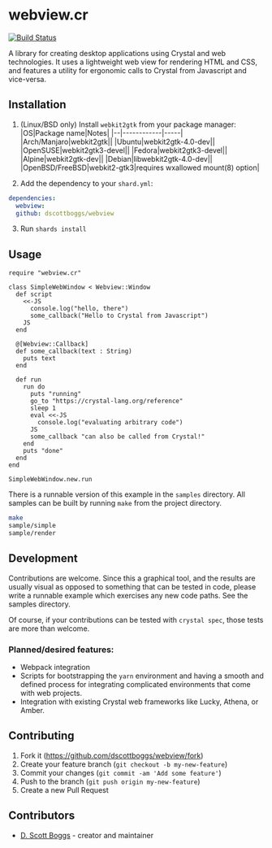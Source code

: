 # webview.cr

[![Build Status](https://cloud.drone.io/api/badges/dscottboggs/webview.cr/status.svg)](https://cloud.drone.io/dscottboggs/webview.cr)

A library for creating desktop applications using Crystal and web technologies.
It uses a lightweight web view for rendering HTML and CSS, and features a
utility for ergonomic calls to Crystal from Javascript and vice-versa.

## Installation

1. (Linux/BSD only) Install `webkit2gtk` from your package manager:
   |OS|Package name|Notes|
   |--|------------|-----|
   |Arch/Manjaro|webkit2gtk||
   |Ubuntu|webkit2gtk-4.0-dev||
   |OpenSUSE|webkit2gtk3-devel||
   |Fedora|webkit2gtk3-devel||
   |Alpine|webkit2gtk-dev||
   |Debian|libwebkit2gtk-4.0-dev||
   |OpenBSD/FreeBSD|webkit2-gtk3|requires wxallowed mount(8) option|

2. Add the dependency to your `shard.yml`:

```yaml
dependencies:
  webview:
  github: dscottboggs/webview
```

3. Run `shards install`

## Usage

```crystal
require "webview.cr"

class SimpleWebWindow < Webview::Window
  def script
    <<-JS
      console.log("hello, there")
      some_callback("Hello to Crystal from Javascript")
    JS
  end

  @[Webview::Callback]
  def some_callback(text : String)
    puts text
  end

  def run
    run do
      puts "running"
      go_to "https://crystal-lang.org/reference"
      sleep 1
      eval <<-JS
        console.log("evaluating arbitrary code")
      JS
      some_callback "can also be called from Crystal!"
    end
    puts "done"
  end
end

SimpleWebWindow.new.run
```

There is a runnable version of this example in the `samples` directory. All
samples can be built by running `make` from the project directory.

```sh
make
sample/simple
sample/render
```

## Development

Contributions are welcome. Since this a graphical tool, and the results are
usually visual as opposed to something that can be tested in code, please write
a runnable example which exercises any new code paths. See the samples
directory.

Of course, if your contributions can be tested with `crystal spec`, those tests
are more than welcome.

### Planned/desired features:

- Webpack integration
- Scripts for bootstrapping the `yarn` environment and having a smooth and
  defined process for integrating complicated environments that come with web
  projects.
- Integration with existing Crystal web frameworks like Lucky, Athena, or Amber.

## Contributing

1. Fork it (<https://github.com/dscottboggs/webview/fork>)
2. Create your feature branch (`git checkout -b my-new-feature`)
3. Commit your changes (`git commit -am 'Add some feature'`)
4. Push to the branch (`git push origin my-new-feature`)
5. Create a new Pull Request

## Contributors

- [D. Scott Boggs](https://github.com/dscottboggs) - creator and maintainer
